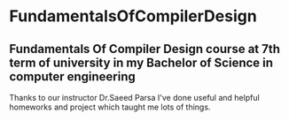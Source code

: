 # FundamentalsOfCompilerDesign
## Fundamentals Of Compiler Design course at 7th term of university in my Bachelor of Science in computer engineering
Thanks to our instructor Dr.Saeed Parsa I've done useful and helpful homeworks and project which taught me lots of things.